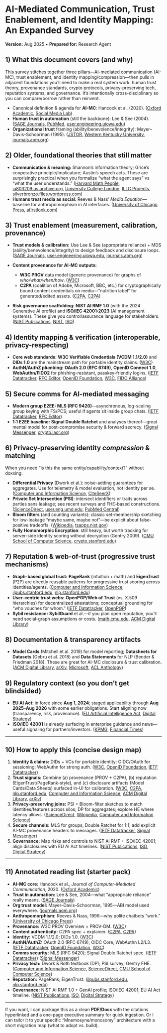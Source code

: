 # AI-Mediated Communication, Trust Enablement, and Identity Mapping: An Expanded Survey

**Version:** Aug 2025 • **Prepared for:** Research Agent

## 1) What this document covers (and why)

This survey stitches together three pillars—AI-mediated communication (AI-MC), trust enablement, and identity mapping/compression—then pulls in adjacent foundations you’ll need to make a real system work: human trust theory, provenance standards, crypto protocols, privacy-preserving tech, reputation systems, and governance. It’s intentionally cross-disciplinary so you can compare/borrow rather than reinvent.

* Canonical definition & agenda for **AI-MC**: Hancock et al. (2020). ([Oxford Academic][1], [Social Media Lab][2])
* **Human trust in automation** (still the backbone): Lee & See (2004). ([SAGE Journals][3], [PubMed][4], [user.engineering.uiowa.edu][5])
* **Organizational trust** framing (ability/benevolence/integrity): Mayer–Davis–Schoorman (1995). ([JSTOR][6], [Western Kentucky University][7], [journals.aom.org][8])

## 2) Older, foundational theories that still matter

* **Communication & meaning:** Shannon’s information theory; Grice’s cooperative principle/implicature; Austin’s speech acts. These are surprisingly practical when you formalize “what the agent says” vs “what the user understands.” ([Harvard Math People][9], [ia803209.us.archive.org][10], [University College London][11], [ILLC Projects][12], [silverbronzo.files.wordpress.com][13])
* **Humans treat media as social:** Reeves & Nass’ *Media Equation*—baseline for anthropomorphism in AI interfaces. ([University of Chicago Press][14], [afirstlook.com][15])

## 3) Trust enablement (measurement, calibration, provenance)

* **Trust models & calibration:** Use Lee & See (appropriate reliance) + MDS (ability/benevolence/integrity) to design feedback and disclosure loops. ([SAGE Journals][3], [user.engineering.uiowa.edu][5], [journals.aom.org][8])
* **Content provenance for AI-MC outputs:**

  * **W3C PROV** data model (generic provenance) for graphs of *who/what/when/how*. ([W3C][16])
  * **C2PA** (coalition of Adobe, Microsoft, BBC, etc.) for cryptographically bound content credentials on media—“nutrition label” for generated/edited assets. ([C2PA][17], [C2PA][18])
* **Risk governance scaffolding:** **NIST AI RMF 1.0** (with the 2024 Generative AI profile) and **ISO/IEC 42001:2023** (AI management systems). These give you control/assurance language for stakeholders. ([NIST Publications][19], [NIST][20], [ISO][21])

## 4) Identity mapping & verification (interoperable, privacy-respecting)

* **Core web standards:** **W3C Verifiable Credentials (VCDM 1.1/2.0)** and **DIDs 1.0** are the mainstream path for portable identity claims. ([W3C][22])
* **AuthN/AuthZ plumbing:** **OAuth 2.0 (RFC 6749)**, **OpenID Connect 1.0**, **WebAuthn/FIDO2** for phishing-resistant, passkey-friendly logins. ([IETF Datatracker][23], [RFC Editor][24], [OpenID Foundation][25], [W3C][26], [FIDO Alliance][27])

## 5) Secure comms for AI-mediated messaging

* **Modern group E2EE:** **MLS (RFC 9420)**—asynchronous, log-scaling group keying with FS/PCS; useful if agents sit inside group chats. ([IETF Datatracker][28], [RFC Editor][29])
* **1:1 E2EE baseline:** **Signal Double Ratchet** and analyses thereof—great mental model for post-compromise security & forward secrecy. ([Signal Messenger][30], [crypto.iacr.org][31])

## 6) Privacy-preserving identity *compression* & matching

When you need “is this the same entity/capability/context?” without doxxing:

* **Differential Privacy** (Dwork et al.): noise-adding guarantees for aggregates. Use for telemetry & model evaluation, not identity per se. ([Computer and Information Science][32], [CiteSeerX][33])
* **Private Set Intersection (PSI)**: intersect identifiers or traits across parties sans leakage; see recent surveys and FHE-based constructions. ([ScienceDirect][34], [user.eng.umd.edu][35], [PubMed Central][36])
* **Bloom filters** (and counting variants): classic set-membership sketching for low-leakage “maybe same, maybe not”—be explicit about false-positive tradeoffs. ([Wikipedia][37], [tsapps.nist.gov][38])
* **Fully Homomorphic Encryption**: still heavy, but worth tracking for server-side identity scoring without decryption (Gentry 2009). ([CMU School of Computer Science][39], [crypto.stanford.edu][40])

## 7) Reputation & web-of-trust (progressive trust mechanisms)

* **Graph-based global trust:** **PageRank** (intuition + math) and **EigenTrust** (P2P) are directly reusable patterns for progressive trust scoring across identities/agents. ([Computer and Information Science][41], [ilpubs.stanford.edu][42], [nlp.stanford.edu][43])
* **User-centric trust webs:** **OpenPGP/Web of Trust** (vs. X.509 hierarchies) for decentralized attestations; conceptual grounding for “who vouches for whom.” ([IETF Datatracker][44], [OpenPGP][45])
* **Sybil resistance:** **SybilGuard** et al.—if you plan open reputation, you’ll need social-graph assumptions or costs. ([math.cmu.edu][46], [ACM Digital Library][47])

## 8) Documentation & transparency artifacts

* **Model Cards** (Mitchell et al. 2019) for model reporting; **Datasheets for Datasets** (Gebru et al. 2018) and **Data Statements** for NLP (Bender & Friedman 2018). These are great for AI-MC disclosure & trust calibration. ([ACM Digital Library][48], [arXiv][49], [Microsoft][50], [ACL Anthology][51])

## 9) Regulatory context (so you don’t get blindsided)

* **EU AI Act**: in force since **Aug 1, 2024**; staged applicability through **Aug 2025–Aug 2026** with some earlier obligations. Start aligning now (transparency, risk, provenance). ([EU Artificial Intelligence Act][52], [Digital Strategy][53])
* **ISO/IEC 42001** is already surfacing in enterprise guidance and news—useful signaling for partners/investors. ([KPMG][54], [Financial Times][55])

---

## 10) How to apply this (concise design map)

1. **Identity & claims:** DIDs + VCs for portable identity; OIDC/OAuth for sessioning; WebAuthn for strong auth. ([W3C][56], [OpenID Foundation][25], [IETF Datatracker][23])
2. **Trust signals:** Combine (a) provenance (PROV + C2PA), (b) reputation (EigenTrust/PageRank-style), and (c) disclosure artifacts (Model Cards/Data Sheets) surfaced in-UI for calibration. ([W3C][16], [C2PA][17], [nlp.stanford.edu][43], [Computer and Information Science][41], [ACM Digital Library][48], [arXiv][57])
3. **Privacy-preserving joins:** PSI + Bloom-filter sketches to match identities/features across silos; DP for aggregates; explore HE where latency allows. ([ScienceDirect][34], [Wikipedia][37], [Computer and Information Science][32])
4. **Secure channels:** MLS for groups, Double Ratchet for 1:1; add explicit AI-MC provenance headers to messages. ([IETF Datatracker][28], [Signal Messenger][30])
5. **Governance:** Map risks and controls to NIST AI RMF + ISO/IEC 42001; align disclosures with EU AI Act timelines. ([NIST Publications][19], [ISO][21], [Digital Strategy][53])

---

## 11) Annotated reading list (starter pack)

* **AI-MC core:** Hancock et al., *Journal of Computer-Mediated Communication*, 2020. ([Oxford Academic][1])
* **Trust in automation:** Lee & See, 2004—what “appropriate reliance” really means. ([SAGE Journals][3])
* **Org trust model:** Mayer–Davis–Schoorman, 1995—ABI model used everywhere. ([journals.aom.org][8])
* **Anthropomorphism:** Reeves & Nass, 1996—why polite chatbots “work.” ([University of Chicago Press][14])
* **Provenance:** W3C PROV Overview + PROV-DM. ([W3C][58])
* **Content authenticity:** C2PA spec + explainer. ([C2PA][17], [C2PA][59])
* **Identity:** VCDM 1.1/2.0; DIDs 1.0. ([W3C][22])
* **AuthN/AuthZ:** OAuth 2.0 (RFC 6749), OIDC Core, WebAuthn L2/L3. ([IETF Datatracker][23], [OpenID Foundation][25], [W3C][26])
* **Comms security:** MLS (RFC 9420); Signal Double Ratchet spec. ([IETF Datatracker][28]) ([Signal Messenger][30])
* **Privacy tech:** Dwork & Roth textbook (DP); PSI survey; Gentry FHE. ([Computer and Information Science][32], [ScienceDirect][34], [CMU School of Computer Science][39])
* **Reputation:** PageRank; EigenTrust. ([ilpubs.stanford.edu][42], [nlp.stanford.edu][43])
* **Governance:** NIST AI RMF 1.0 + GenAI profile; ISO/IEC 42001; EU AI Act timeline. ([NIST Publications][19], [ISO][21], [Digital Strategy][53])

---

If you want, I can package this as a clean **PDF/Docx** with the citations hyperlinked and a one-page executive summary for quick ingestion. Or I can tailor it to your specific “Mnemosyne/monosomy” architecture with a short migration map (what to adopt vs. build).

[1]: https://academic.oup.com/jcmc/article/25/1/89/5714020?utm_source=chatgpt.com "AI-Mediated Communication: Definition, Research Agenda ..."
[2]: https://sml.stanford.edu/publications/2020/ai-mediated-communication-definition-research-agenda-and-ethical-considerations?utm_source=chatgpt.com "AI-Mediated Communication: Definition, Research Agenda ..."
[3]: https://journals.sagepub.com/doi/10.1518/hfes.46.1.50_30392?utm_source=chatgpt.com "Trust in Automation: Designing for Appropriate Reliance"
[4]: https://pubmed.ncbi.nlm.nih.gov/15151155/?utm_source=chatgpt.com "Trust in automation: designing for appropriate reliance"
[5]: https://user.engineering.uiowa.edu/~csl/publications/pdf/leesee04.pdf?utm_source=chatgpt.com "Trust in Automation: Designing for Appropriate Reliance"
[6]: https://www.jstor.org/stable/258792?utm_source=chatgpt.com "An Integrative Model of Organizational Trust"
[7]: https://people.wku.edu/richard.miller/Mayer%20Trust%20article.pdf?utm_source=chatgpt.com "An Integrative Model of Organizational Trust"
[8]: https://journals.aom.org/doi/abs/10.5465/AMR.1995.9508080335?utm_source=chatgpt.com "An Integrative Model Of Organizational Trust"
[9]: https://people.math.harvard.edu/~ctm/home/text/others/shannon/entropy/entropy.pdf?utm_source=chatgpt.com "A Mathematical Theory of Communication"
[10]: https://ia803209.us.archive.org/27/items/bstj27-3-379/bstj27-3-379_text.pdf?utm_source=chatgpt.com "A Mathematical Theory of Communication. (Shannon, C.E.)"
[11]: https://www.ucl.ac.uk/ls/studypacks/Grice-Logic.pdf?utm_source=chatgpt.com "HP Grice - Logic and Conversation"
[12]: https://projects.illc.uva.nl/inquisitivesemantics/assets/files/papers/Grice1975.pdf?utm_source=chatgpt.com "LOGIC AND CONVERSATION*"
[13]: https://silverbronzo.files.wordpress.com/2017/10/austin-how-to-do-things-with-words-1962.pdf?utm_source=chatgpt.com "jl austin - how to do things - with words"
[14]: https://press.uchicago.edu/ucp/books/book/distributed/M/bo3618528.html?utm_source=chatgpt.com "The Media Equation: How People Treat Computers ..."
[15]: https://www.afirstlook.com/docs/mediaeq.pdf?utm_source=chatgpt.com "The Media Equation"
[16]: https://www.w3.org/TR/prov-dm/?utm_source=chatgpt.com "PROV-DM: The PROV Data Model"
[17]: https://c2pa.org/specifications/specifications/2.2/index.html?utm_source=chatgpt.com "C2PA Specifications"
[18]: https://spec.c2pa.org/specifications/specifications/2.2/specs/C2PA_Specification.html?utm_source=chatgpt.com "Content Credentials : C2PA Technical Specification"
[19]: https://nvlpubs.nist.gov/nistpubs/ai/nist.ai.100-1.pdf?utm_source=chatgpt.com "Artificial Intelligence Risk Management Framework (AI RMF 1.0)"
[20]: https://www.nist.gov/itl/ai-risk-management-framework?utm_source=chatgpt.com "AI Risk Management Framework"
[21]: https://www.iso.org/standard/42001?utm_source=chatgpt.com "ISO/IEC 42001:2023 - AI management systems"
[22]: https://www.w3.org/TR/2022/REC-vc-data-model-20220303/?utm_source=chatgpt.com "Verifiable Credentials Data Model v1.1"
[23]: https://datatracker.ietf.org/doc/html/rfc6749?utm_source=chatgpt.com "RFC 6749 - The OAuth 2.0 Authorization Framework"
[24]: https://www.rfc-editor.org/info/rfc6749?utm_source=chatgpt.com "Information on RFC 6749"
[25]: https://openid.net/specs/openid-connect-core-1_0.html?utm_source=chatgpt.com "OpenID Connect Core 1.0 incorporating errata set 2"
[26]: https://www.w3.org/TR/webauthn-2/?utm_source=chatgpt.com "Web Authentication: An API for accessing Public Key ..."
[27]: https://fidoalliance.org/specifications/?utm_source=chatgpt.com "User Authentication Specifications Overview"
[28]: https://datatracker.ietf.org/doc/rfc9420/?utm_source=chatgpt.com "RFC 9420 - The Messaging Layer Security (MLS) Protocol"
[29]: https://www.rfc-editor.org/info/rfc9420?utm_source=chatgpt.com "Information on RFC 9420"
[30]: https://signal.org/docs/specifications/doubleratchet/doubleratchet.pdf?utm_source=chatgpt.com "The Double Ratchet Algorithm"
[31]: https://crypto.iacr.org/2022/papers/530630_1_En_27_Chapter_OnlinePDF.pdf?utm_source=chatgpt.com "A More Complete Analysis of the Signal Double Ratchet ..."
[32]: https://www.cis.upenn.edu/~aaroth/Papers/privacybook.pdf?utm_source=chatgpt.com "The Algorithmic Foundations of Differential Privacy - CIS UPenn"
[33]: https://citeseerx.ist.psu.edu/document?doi=283ecc8622694c070fa53aee7a1c37dadc603f8d&repid=rep1&type=pdf&utm_source=chatgpt.com "Differential Privacy"
[34]: https://www.sciencedirect.com/science/article/pii/S1574013723000345?utm_source=chatgpt.com "Private set intersection: A systematic literature review"
[35]: https://user.eng.umd.edu/~ulukus/papers/journal/psi-mmspir.pdf?utm_source=chatgpt.com "Private Set Intersection: A Multi-Message Symmetric Private ..."
[36]: https://pmc.ncbi.nlm.nih.gov/articles/PMC7760825/?utm_source=chatgpt.com "Two-Party Privacy-Preserving Set Intersection with FHE"
[37]: https://en.wikipedia.org/wiki/Bloom_filter?utm_source=chatgpt.com "Bloom filter"
[38]: https://tsapps.nist.gov/publication/get_pdf.cfm?pub_id=903775&utm_source=chatgpt.com "A New Analysis of the False-Positive Rate of a Bloom Filter"
[39]: https://www.cs.cmu.edu/~odonnell/hits09/gentry-homomorphic-encryption.pdf?utm_source=chatgpt.com "Fully Homomorphic Encryption Using Ideal Lattices"
[40]: https://crypto.stanford.edu/craig/craig-thesis.pdf?utm_source=chatgpt.com "A FULLY HOMOMORPHIC ENCRYPTION SCHEME A ..."
[41]: https://www.cis.upenn.edu/~mkearns/teaching/NetworkedLife/pagerank.pdf?utm_source=chatgpt.com "The PageRank Citation Ranking: Bringing Order to the Web"
[42]: https://ilpubs.stanford.edu/422/?utm_source=chatgpt.com "The PageRank Citation Ranking: Bringing Order to the Web."
[43]: https://nlp.stanford.edu/pubs/eigentrust.pdf?utm_source=chatgpt.com "The EigenTrust Algorithm for Reputation Management in P2P ..."
[44]: https://datatracker.ietf.org/doc/html/rfc4880?utm_source=chatgpt.com "RFC 4880 - OpenPGP Message Format"
[45]: https://www.openpgp.org/about/?utm_source=chatgpt.com "About"
[46]: https://www.math.cmu.edu/~adf/research/SybilGuard.pdf?utm_source=chatgpt.com "SybilGuard: Defending Against Sybil Attacks via Social ..."
[47]: https://dl.acm.org/doi/10.1145/1159913.1159945?utm_source=chatgpt.com "SybilGuard: defending against sybil attacks via social ..."
[48]: https://dl.acm.org/doi/10.1145/3287560.3287596?utm_source=chatgpt.com "Model Cards for Model Reporting | Proceedings of the ..."
[49]: https://arxiv.org/pdf/1810.03993?utm_source=chatgpt.com "Model Cards for Model Reporting"
[50]: https://www.microsoft.com/en-us/research/wp-content/uploads/2019/01/1803.09010.pdf?utm_source=chatgpt.com "Datasheets for Datasets"
[51]: https://aclanthology.org/Q18-1041/?utm_source=chatgpt.com "Data Statements for Natural Language Processing: Toward ..."
[52]: https://artificialintelligenceact.eu/the-act/?utm_source=chatgpt.com "The Act Texts | EU Artificial Intelligence Act"
[53]: https://digital-strategy.ec.europa.eu/en/policies/regulatory-framework-ai?utm_source=chatgpt.com "AI Act | Shaping Europe's digital future - European Union"
[54]: https://kpmg.com/ch/en/insights/artificial-intelligence/iso-iec-42001.html?utm_source=chatgpt.com "ISO/IEC 42001: a new standard for AI governance"
[55]: https://www.ft.com/content/46c3d395-b8c0-494e-803b-a533ff4a8c62?utm_source=chatgpt.com "Letter: Where business leaders can feel reassured on AI"
[56]: https://www.w3.org/TR/did-core/?utm_source=chatgpt.com "Decentralized Identifiers (DIDs) v1.0"
[57]: https://arxiv.org/abs/1803.09010?utm_source=chatgpt.com "[1803.09010] Datasheets for Datasets"
[58]: https://www.w3.org/TR/prov-overview/?utm_source=chatgpt.com "PROV-Overview"
[59]: https://spec.c2pa.org/specifications/specifications/1.3/explainer/Explainer.html?utm_source=chatgpt.com "C2PA Explainer :: C2PA Specifications"
